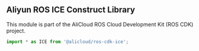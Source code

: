 ## Aliyun ROS ICE Construct Library

This module is part of the AliCloud ROS Cloud Development Kit (ROS CDK) project.

```python
import * as ICE from '@alicloud/ros-cdk-ice';
```
